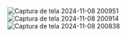 ![Captura de tela 2024-11-08 200951](https://github.com/user-attachments/assets/0c00685c-cdf0-4e56-b7db-ee6cd7d1a0df)
![Captura de tela 2024-11-08 200914](https://github.com/user-attachments/assets/bf195331-43a6-4474-8224-24792885dcef)
![Captura de tela 2024-11-08 200838](https://github.com/user-attachments/assets/a3c57225-746d-483b-9d1b-2340f4fb8d08)
